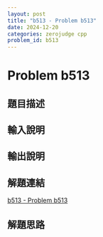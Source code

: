 ```yaml
---
layout: post
title: "b513 - Problem b513"
date: 2024-12-20
categories: zerojudge cpp
problem_id: b513
---
```


# Problem b513

## 題目描述



## 輸入說明



## 輸出說明



## 解題連結

[b513 - Problem b513](https://zerojudge.tw/ShowProblem?problemid=b513)

## 解題思路

